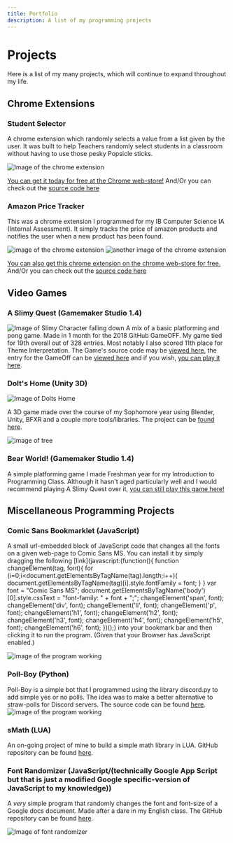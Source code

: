 ```yaml
---
title: Portfolio
description: A list of my programming projects
---
```




# Projects
Here is a list of my many projects, which will continue to expand throughout my life.


## Chrome Extensions

### Student Selector

A chrome extension which randomly selects a value from a list given by the user.  It was built to help Teachers randomly select students in a classroom without having to use those pesky Popsicle sticks.


![Image of the chrome extension](assets/images/chromeExtension.PNG)

[You can get it today for free at the Chrome web-store!](https://chrome.google.com/webstore/detail/student-randomizer/lcipncfbfemopganndembnmjjnhbaomk)
And/Or you can check out the [source code here](https://github.com/MilanDonhowe/studentSelect)


### Amazon Price Tracker
This was a chrome extension I programmed for my IB Computer Science IA (Internal Assessment).  It simply tracks the price of amazon products and notifies the user when a new product has been found.

![image of the chrome extension](assets/images/ProductAmazon.PNG)
![another image of the chrome extension](assets/images/ProductAmazon2.PNG)

[You can also get this chrome extension on the chrome web-store for free.](https://chrome.google.com/webstore/detail/amazon-price-tracker/npdolbglkedboekdpjcgfnnekcciedki/related)
And/Or you can check out the [source code here](https://github.com/MilanDonhowe/amazonTrackerIA/tree/master/Donhowe%20Milan%20IA/Forms/Product/amazonTracker)

## Video Games


### A Slimy Quest (Gamemaker Studio 1.4)
![Image of Slimy Character falling down](https://raw.githubusercontent.com/MilanDonhowe/HybridAdventure/master/sprites/gifs/playerREADME%20(1).gif)
A mix of a basic platforming and pong game.  Made in 1 month for the 2018 GitHub GameOFF.  My game tied for 19th overall out of 328 entries.  Most notably I also scored 11th place for Theme Interpretation.  The Game's source code may be [viewed here](https://github.com/MilanDonhowe/SlimyQuest), the entry for the GameOff can be [viewed here](https://itch.io/jam/game-off-2018/rate/334522) and if you wish, [you can play it here](https://milandonhowe.itch.io/a-slimy-quest).


### Dolt's Home (Unity 3D)
![Image of Dolts Home](https://raw.githubusercontent.com/MilanDonhowe/ReadmeImages/master/DoltImages/dolt_1.gif)

A 3D game made over the course of my Sophomore year using Blender, Unity, BFXR and a couple more tools/libraries.  The project can be [found here](https://github.com/MilanDonhowe/DoltsHome).

![image of tree](https://raw.githubusercontent.com/MilanDonhowe/ReadmeImages/master/DoltImages/dolt_2.png)

### Bear World! (Gamemaker Studio 1.4)
A simple platforming game I made Freshman year for my Introduction to Programming Class.  Although it hasn't aged particularly well and I would recommend playing A Slimy Quest over it, [you can still play this game here!](https://milandonhowe.github.io/beargame/)

## Miscellaneous Programming Projects

### Comic Sans Bookmarklet (JavaScript)
A small url-embedded block of JavaScript code that changes all the fonts on a given web-page to Comic Sans MS.  You can install it by simply dragging the following [link](javascript:(function(){ function changeElement(tag, font){ for (i=0;i<document.getElementsByTagName(tag).length;i++){ document.getElementsByTagName(tag)[i].style.fontFamily = font; } } var font = "Comic Sans MS"; document.getElementsByTagName('body')[0].style.cssText = "font-family: " + font + ";"; changeElement('span', font); changeElement('div', font); changeElement('li', font); changeElement('p', font); changeElement('h1', font); changeElement('h2', font); changeElement('h3', font); changeElement('h4', font); changeElement('h5', font); changeElement('h6', font); })();) into your bookmark bar and then clicking it to run the program.  (Given that your Browser has JavaScript enabled.)

![image of the program working](assets/images/bookmarklet.gif)


###  Poll-Boy (Python)
Poll-Boy is a simple bot that I programmed using the library discord.py to add simple yes or no polls.  The idea was to make a better alternative to straw-polls for Discord servers.
The source code can be found [here](https://github.com/MilanDonhowe/Poll-Boy).
![image of the program working](https://github.com/MilanDonhowe/ReadmeImages/raw/master/PollBoyExample.gif)

### sMath (LUA)
An on-going project of mine to build a simple math library in LUA.  GitHub repository can be found [here](https://github.com/MilanDonhowe/sMath).

### Font Randomizer (JavaScript/(technically Google App Script but that is just a modified Google specific-version of JavaScript to my knowledge))
A *very* simple program that randomly changes the font and font-size of a Google docs document.  Made after a dare in my English class.  The GitHub repository can be found [here](https://github.com/MilanDonhowe/Font_Randomizer).

![Image of font randomizer](https://raw.githubusercontent.com/MilanDonhowe/ReadmeImages/master/FontChanger.gif)



 